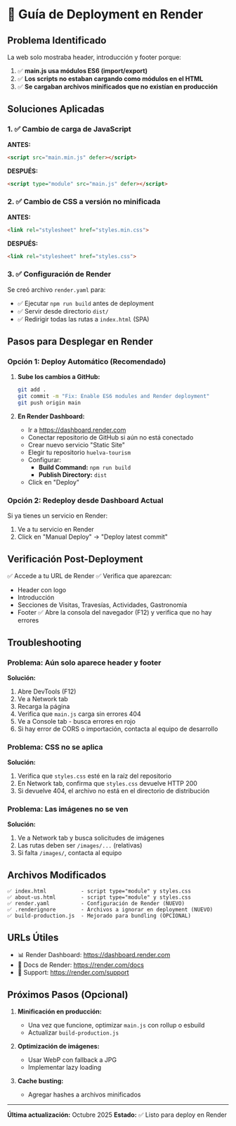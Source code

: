 # 🚀 Guía de Deployment en Render

## Problema Identificado
La web solo mostraba header, introducción y footer porque:
1. ✅ **main.js usa módulos ES6 (import/export)** 
2. ✅ **Los scripts no estaban cargando como módulos en el HTML**
3. ✅ **Se cargaban archivos minificados que no existían en producción**

## Soluciones Aplicadas

### 1. ✅ Cambio de carga de JavaScript
**ANTES:**
```html
<script src="main.min.js" defer></script>
```

**DESPUÉS:**
```html
<script type="module" src="main.js" defer></script>
```

### 2. ✅ Cambio de CSS a versión no minificada
**ANTES:**
```html
<link rel="stylesheet" href="styles.min.css">
```

**DESPUÉS:**
```html
<link rel="stylesheet" href="styles.css">
```

### 3. ✅ Configuración de Render
Se creó archivo `render.yaml` para:
- ✅ Ejecutar `npm run build` antes de deployment
- ✅ Servir desde directorio `dist/`
- ✅ Redirigir todas las rutas a `index.html` (SPA)

## Pasos para Desplegar en Render

### Opción 1: Deploy Automático (Recomendado)

1. **Sube los cambios a GitHub:**
   ```bash
   git add .
   git commit -m "Fix: Enable ES6 modules and Render deployment"
   git push origin main
   ```

2. **En Render Dashboard:**
   - Ir a https://dashboard.render.com
   - Conectar repositorio de GitHub si aún no está conectado
   - Crear nuevo servicio "Static Site"
   - Elegir tu repositorio `huelva-tourism`
   - Configurar:
     - **Build Command:** `npm run build`
     - **Publish Directory:** `dist`
   - Click en "Deploy"

### Opción 2: Redeploy desde Dashboard Actual
Si ya tienes un servicio en Render:
1. Ve a tu servicio en Render
2. Click en "Manual Deploy" → "Deploy latest commit"

## Verificación Post-Deployment

✅ Accede a tu URL de Render
✅ Verifica que aparezcan:
- Header con logo
- Introducción
- Secciones de Visitas, Travesías, Actividades, Gastronomía
- Footer
✅ Abre la consola del navegador (F12) y verifica que no hay errores

## Troubleshooting

### Problema: Aún solo aparece header y footer
**Solución:**
1. Abre DevTools (F12)
2. Ve a Network tab
3. Recarga la página
4. Verifica que `main.js` carga sin errores 404
5. Ve a Console tab - busca errores en rojo
6. Si hay error de CORS o importación, contacta al equipo de desarrollo

### Problema: CSS no se aplica
**Solución:**
1. Verifica que `styles.css` esté en la raíz del repositorio
2. En Network tab, confirma que `styles.css` devuelve HTTP 200
3. Si devuelve 404, el archivo no está en el directorio de distribución

### Problema: Las imágenes no se ven
**Solución:**
1. Ve a Network tab y busca solicitudes de imágenes
2. Las rutas deben ser `/images/...` (relativas)
3. Si falta `/images/`, contacta al equipo

## Archivos Modificados

```
✅ index.html           - script type="module" y styles.css
✅ about-us.html        - script type="module" y styles.css
✅ render.yaml          - Configuración de Render (NUEVO)
✅ .renderignore        - Archivos a ignorar en deployment (NUEVO)
✅ build-production.js  - Mejorado para bundling (OPCIONAL)
```

## URLs Útiles

- 📊 Render Dashboard: https://dashboard.render.com
- 📖 Docs de Render: https://render.com/docs
- 🐛 Support: https://render.com/support

## Próximos Pasos (Opcional)

1. **Minificación en producción:**
   - Una vez que funcione, optimizar `main.js` con rollup o esbuild
   - Actualizar `build-production.js`

2. **Optimización de imágenes:**
   - Usar WebP con fallback a JPG
   - Implementar lazy loading

3. **Cache busting:**
   - Agregar hashes a archivos minificados

---

**Última actualización:** Octubre 2025
**Estado:** ✅ Listo para deploy en Render
